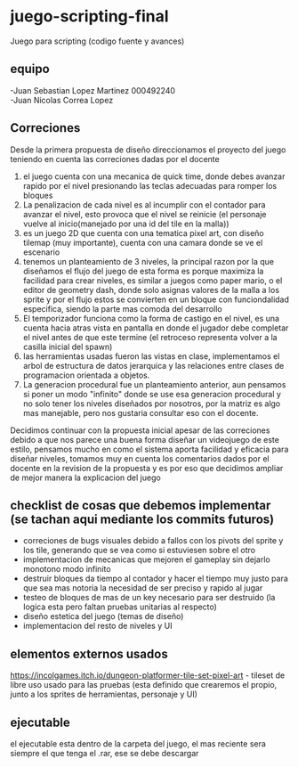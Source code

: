# juego-scripting-final
Juego para scripting (codigo fuente y avances)

## equipo
-Juan Sebastian Lopez Martinez 000492240  
-Juan Nicolas Correa Lopez

## Correciones
Desde la primera propuesta de diseño direccionamos el proyecto del juego teniendo en cuenta las correciones dadas por el docente

1. el juego cuenta con una mecanica de quick time, donde debes avanzar rapido por el nivel presionando las teclas adecuadas para romper los bloques  
2. La penalizacion de cada nivel es al incumplir con el contador para avanzar el nivel, esto provoca que el nivel se reinicie (el personaje vuelve al inicio(manejado por una id del tile en la malla))
3. es un juego 2D que cuenta con una tematica pixel art, con diseño tilemap (muy importante), cuenta con una camara donde se ve el escenario
4. tenemos un planteamiento de 3 niveles, la principal razon por la que diseñamos el flujo del juego de esta forma es porque maximiza la facilidad para crear niveles, es similar a juegos como paper mario, o el editor de geometry dash, donde solo asignas valores de la malla a los sprite y por el flujo estos se convierten en un bloque con funciondalidad especifica, siendo la parte mas comoda del desarrollo
5. El temporizador funciona como la forma de castigo en el nivel, es una cuenta hacia atras vista en pantalla en donde el jugador debe completar el nivel antes de que este termine (el retroceso representa volver a la casilla inicial del spawn)
6. las herramientas usadas fueron las vistas en clase, implementamos el arbol de estructura de datos jerarquica y las relaciones entre clases de programacion orientada a objetos.
7. La generacion procedural fue un planteamiento anterior, aun pensamos si poner un modo "infinito" donde se use esa generacion procedural y no solo tener los niveles diseñados por nosotros, por la matriz es algo mas manejable, pero nos gustaria consultar eso con el docente.


Decidimos continuar con la propuesta inicial apesar de las correciones debido a que nos parece una buena forma diseñar un videojuego de este estilo, pensamos mucho en como el sistema aporta facilidad y eficacia para diseñar niveles, tomamos muy en cuenta los comentarios dados por el docente en la revision de la propuesta y es por eso que decidimos ampliar de mejor manera la explicacion del juego

## checklist de cosas que debemos implementar (se tachan aqui mediante los commits futuros)
- correciones de bugs visuales debido a fallos con los pivots del sprite y los tile, generando que se vea como si estuviesen sobre el otro  
- implementacion de mecanicas que mejoren el gameplay sin dejarlo monotono
modo infinito  
- destruir bloques da tiempo al contador y hacer el tiempo muy justo para que sea mas notoria la necesidad de ser preciso y rapido al jugar  
- testeo de bloques de mas de un key necesario para ser destruido (la logica esta pero faltan pruebas unitarias al respecto)
- diseño estetica del juego (temas de diseño)
- implementacion del resto de niveles y UI

   
## elementos externos usados
https://incolgames.itch.io/dungeon-platformer-tile-set-pixel-art - tileset de libre uso usado para las pruebas (esta definido que crearemos el propio, junto a los sprites de herramientas, personaje y UI)

## ejecutable
el ejecutable esta dentro de la carpeta del juego, el mas reciente sera siempre el que tenga el .rar, ese se debe descargar
   
